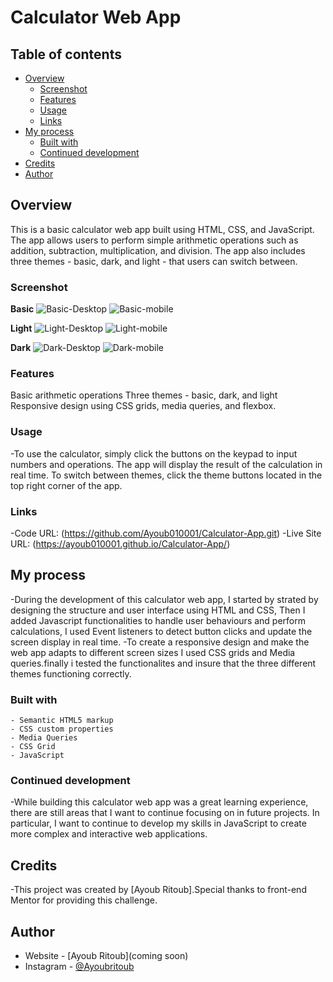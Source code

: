 # Calculator Web App 

## Table of contents

- [Overview](#overview)
  - [Screenshot](#screenshot)
  - [Features](#Features)
  - [Usage](#Usage)
  - [Links](#links)
- [My process](#my-process)
  - [Built with](#built-with)
  - [Continued development](#continued-development)
- [Credits](#Credits)
- [Author](#author)

## Overview
This is a basic calculator web app built using HTML, CSS, and JavaScript. The app allows users to perform simple arithmetic operations such as addition, subtraction, multiplication, and division. The app also includes three themes - basic, dark, and light - that users can switch between.

### Screenshot

**Basic**
![Basic-Desktop](./Screenshots/desktop-design-theme-basic.JPG)
![Basic-mobile](./Screenshots/mobile-design-theme-basic.JPG)

**Light**
![Light-Desktop](./Screenshots/desktop-design-theme-Light.JPG)
![Light-mobile](./Screenshots/mobile-design-theme-Light.JPG)

**Dark**
![Dark-Desktop](./Screenshots/desktop-design-theme-Dark.JPG)
![Dark-mobile](./Screenshots/mobile-design-theme-Dark.JPG)


### Features

Basic arithmetic operations
Three themes - basic, dark, and light
Responsive design using CSS grids, media queries, and flexbox.

### Usage

-To use the calculator, simply click the buttons on the keypad to input numbers and operations. The app will display the result of the calculation in real time. To switch between themes, click the theme buttons located in the top right corner of the app.

### Links

-Code URL: (https://github.com/Ayoub010001/Calculator-App.git)
-Live Site URL: (https://ayoub010001.github.io/Calculator-App/)

## My process
-During the development of this calculator web app, I started by strated by designing the structure and user interface using HTML and CSS, Then I added Javascript functionalities to handle user behaviours and perform calculations, I used Event listeners to detect button clicks and update the screen display in real time.
-To create a responsive design and make the web app adapts to different screen sizes I used CSS grids and Media queries.finally i tested the functionalites and insure that the three different themes functioning correctly.

### Built with

    - Semantic HTML5 markup
    - CSS custom properties
    - Media Queries
    - CSS Grid
    - JavaScript

### Continued development

-While building this calculator web app was a great learning experience, there are still areas that I want to continue focusing on in future projects. In particular, I want to continue to develop my skills in JavaScript to create more complex and interactive web applications. 

## Credits

-This project was created by [Ayoub Ritoub].Special thanks to front-end Mentor for providing this challenge.

## Author

- Website - [Ayoub Ritoub](coming soon)
- Instagram - [@Ayoubritoub](https://www.instagram.com/ayoubritoub)
